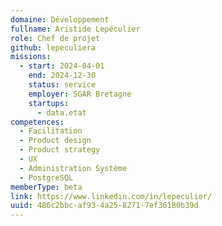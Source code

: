 ```yaml
---
domaine: Développement
fullname: Aristide Lepéculier
role: Chef de projet
github: lepeculiera
missions:
  - start: 2024-04-01
    end: 2024-12-30
    status: service
    employer: SGAR Bretagne
    startups:
      - data.etat
competences:
  - Facilitation
  - Product design
  - Product strategy
  - UX
  - Administration Système
  - PostgreSQL
memberType: beta
link: https://www.linkedin.com/in/lepeculier/
uuid: 486c2bbc-af93-4a25-8271-7ef36180b39d
---
```

